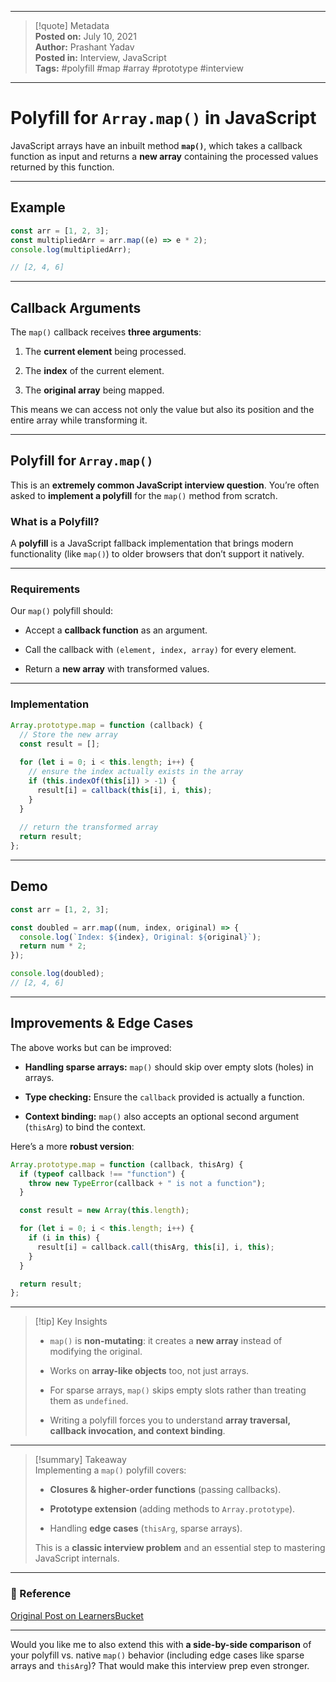 
---

> [!quote] Metadata  
> **Posted on:** July 10, 2021  
> **Author:** Prashant Yadav  
> **Posted in:** Interview, JavaScript  
> **Tags:** #polyfill #map #array #prototype #interview

---

# Polyfill for `Array.map()` in JavaScript

JavaScript arrays have an inbuilt method **`map()`**, which takes a callback function as input and returns a **new array** containing the processed values returned by this function.

---

## Example

```javascript
const arr = [1, 2, 3];
const multipliedArr = arr.map((e) => e * 2);
console.log(multipliedArr);

// [2, 4, 6]
```

---

## Callback Arguments

The `map()` callback receives **three arguments**:

1. The **current element** being processed.
    
2. The **index** of the current element.
    
3. The **original array** being mapped.
    

This means we can access not only the value but also its position and the entire array while transforming it.

---

## Polyfill for `Array.map()`

This is an **extremely common JavaScript interview question**. You’re often asked to **implement a polyfill** for the `map()` method from scratch.

### What is a Polyfill?

A **polyfill** is a JavaScript fallback implementation that brings modern functionality (like `map()`) to older browsers that don’t support it natively.

---

### Requirements

Our `map()` polyfill should:

- Accept a **callback function** as an argument.
    
- Call the callback with `(element, index, array)` for every element.
    
- Return a **new array** with transformed values.
    

---

### Implementation

```javascript
Array.prototype.map = function (callback) {
  // Store the new array
  const result = [];
  
  for (let i = 0; i < this.length; i++) {
    // ensure the index actually exists in the array
    if (this.indexOf(this[i]) > -1) {
      result[i] = callback(this[i], i, this);
    }
  }
  
  // return the transformed array
  return result;
};
```

---

## Demo

```javascript
const arr = [1, 2, 3];

const doubled = arr.map((num, index, original) => {
  console.log(`Index: ${index}, Original: ${original}`);
  return num * 2;
});

console.log(doubled);
// [2, 4, 6]
```

---

## Improvements & Edge Cases

The above works but can be improved:

- **Handling sparse arrays:** `map()` should skip over empty slots (holes) in arrays.
    
- **Type checking:** Ensure the `callback` provided is actually a function.
    
- **Context binding:** `map()` also accepts an optional second argument (`thisArg`) to bind the context.
    

Here’s a more **robust version**:

```javascript
Array.prototype.map = function (callback, thisArg) {
  if (typeof callback !== "function") {
    throw new TypeError(callback + " is not a function");
  }

  const result = new Array(this.length);

  for (let i = 0; i < this.length; i++) {
    if (i in this) {
      result[i] = callback.call(thisArg, this[i], i, this);
    }
  }

  return result;
};
```

---

> [!tip] Key Insights
> 
> - `map()` is **non-mutating**: it creates a **new array** instead of modifying the original.
>     
> - Works on **array-like objects** too, not just arrays.
>     
> - For sparse arrays, `map()` skips empty slots rather than treating them as `undefined`.
>     
> - Writing a polyfill forces you to understand **array traversal, callback invocation, and context binding**.
>     

---

> [!summary] Takeaway  
> Implementing a `map()` polyfill covers:
> 
> - **Closures & higher-order functions** (passing callbacks).
>     
> - **Prototype extension** (adding methods to `Array.prototype`).
>     
> - Handling **edge cases** (`thisArg`, sparse arrays).
>     
> 
> This is a **classic interview problem** and an essential step to mastering JavaScript internals.

---

### 📎 Reference

[Original Post on LearnersBucket](https://learnersbucket.com/examples/interview/polyfill-for-array-map/)

---

Would you like me to also extend this with **a side-by-side comparison** of your polyfill vs. native `map()` behavior (including edge cases like sparse arrays and `thisArg`)? That would make this interview prep even stronger.